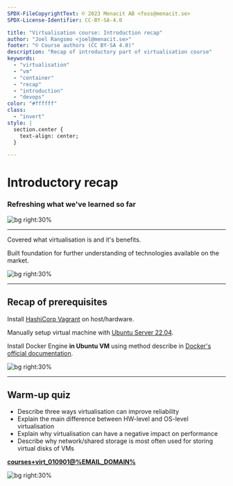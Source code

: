 ```yaml
---
SPDX-FileCopyrightText: © 2023 Menacit AB <foss@menacit.se>
SPDX-License-Identifier: CC-BY-SA-4.0

title: "Virtualisation course: Introduction recap"
author: "Joel Rangsmo <joel@menacit.se>"
footer: "© Course authors (CC BY-SA 4.0)"
description: "Recap of introductory part of virtualisation course"
keywords:
  - "virtualisation"
  - "vm"
  - "container"
  - "recap"
  - "introduction"
  - "devops"
color: "#ffffff"
class:
  - "invert"
style: |
  section.center {
    text-align: center;
  }

---
```

<!-- _footer: "%ATTRIBUTION_PREFIX% Bixentro (CC BY 2.0)" -->
# Introductory recap
### Refreshing what we've learned so far

![bg right:30%](images/09-pcb_baby.jpg)

---
<!-- _footer: "%ATTRIBUTION_PREFIX% John Regan (CC BY 2.0)" -->
Covered what virtualisation is and it's benefits.  
  
Built foundation for further understanding of technologies available on the market.

![bg right:30%](images/09-turtle.jpg)

<!--
- So far we've talked about the "soft" parts: pros and cons of virtualisation as a general concept

- These apply to both HW-level and OS-level virtualisation
-->

---
<!-- _footer: "%ATTRIBUTION_PREFIX% Kojach (CC BY 2.0)" -->
## Recap of prerequisites
Install [HashiCorp Vagrant](https://developer.hashicorp.com/vagrant/downloads) on host/hardware.  
  
Manually setup virtual machine with
[Ubuntu Server 22.04](https://ubuntu.com/download/server).  

Install Docker Engine **in Ubuntu VM** using method describe in
[Docker's official documentation](https://docs.docker.com/engine/install/ubuntu/).

![bg right:30%](images/09-glitch_face.jpg)

<!--
Clarify and remind students about required software setup for the course
-->

---
<!-- _footer: "%ATTRIBUTION_PREFIX% Reid Campbell (CC0 1.0)" -->
## Warm-up quiz
- Describe three ways virtualisation can improve reliability
- Explain the main difference between HW-level and OS-level virtualisation 
- Explain why virtualisation can have a negative impact on performance
- Describe why network/shared storage is most often used for storing virtual disks of VMs
  
**[courses+virt\_010901@%EMAIL_DOMAIN%](mailto:courses+virt_010901@%EMAIL_DOMAIN%)**

![bg right:30%](images/09-minerals.jpg)

<!--
Spaced repetition and generation
-->
